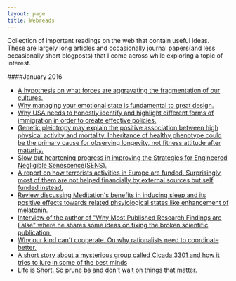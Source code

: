```yaml
---
layout: page
title: Webreads
---
```



Collection of important readings on the web that contain useful ideas. These are largely long articles and occasionally journal papers(and less occasionally short blogposts) that I come across while exploring a topic of interest. 

####January 2016

* [A hypothesis on what forces are aggravating the fragmentation of our cultures.](http://paulgraham.com/re.html)
* [Why managing your emotional state is fundamental to great design.](http://deep.design/design-like-an-astronaut/)
* [Why USA needs to honestly identify and highlight different forms of immigration in order to create effective policies.](http://www.theatlantic.com/politics/archive/2015/12/refugees/419976/)
* [Genetic pleiotropy may explain the positive association between high physical activity and mortality. Inheritance of healthy phenotype could be the primary cause for observing longevity, not fitness attitude after maturity.](http://www.nature.com/articles/srep18259)
* [Slow but heartening progress in improving the Strategies for Engineered Negligible Senescence(SENS).](https://www.fightaging.org/archives/2015/12/a-look-back-at-2015-in-longevity-science.php)
* [A report on how terrorists activities in Europe are funded. Surprisingly, most of them are not helped financially by external sources but self funded instead.](http://www.ffi.no/no/Rapporter/14-02234.pdf)
* [Review discussing Meditation's benefits in inducing sleep and its positive effects towards related phsyiological states like enhancement of melatonin.](https://www.ncbi.nlm.nih.gov/pmc/articles/PMC3328970/) 
* [Interview of the author of "Why Most Published Research Findings are False" where he shares some ideas on fixing the broken scientific publication.](http://www.vox.com/2015/2/16/8034143/john-ioannidis-interview)
* [Why our kind can't cooperate. On why rationalists need to coordinate better.](http://lesswrong.com/lw/3h/why_our_kind_cant_cooperate/)
* [A short story about a mysterious group called Cicada 3301 and how it tries to lure in some of the best minds](http://www.rollingstone.com/culture/features/cicada-solving-the-webs-deepest-mystery-20150115)
* [Life is Short. So prune bs and don't wait on things that matter.](paulgraham.com/vb.html)
